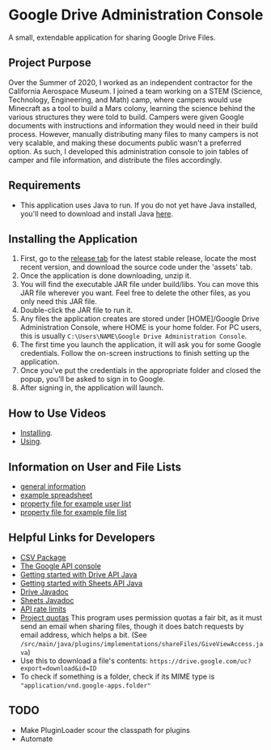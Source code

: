 # Google Drive Administration Console
A small, extendable application for sharing Google Drive Files.

## Project Purpose ##
Over the Summer of 2020, I worked as an independent contractor for the California Aerospace Museum.
I joined a team working on a STEM (Science, Technology, Engineering, and Math) camp, where campers
would use Minecraft as a tool to build a Mars colony, learning the science behind the various structures
they were told to build. Campers were given Google documents with instructions and information they would
need in their build process. However, manually distributing many files to many campers is not very scalable,
and making these documents public wasn't a preferred option. As such, I developed this administration console
to join tables of camper and file information, and distribute the files accordingly.

## Requirements ##
* This application uses Java to run. If you do not yet have Java installed, you'll need to download and install Java [here](https://www.java.com/en/).

## Installing the Application ##
1. First, go to the [release tab](https://github.com/IronHeart7334/GoogleDriveAdminConsole/releases) for the latest stable release, 
locate the most recent version, and download the source code under the 'assets' tab.
2. Once the application is done downloading, unzip it.
3. You will find the executable JAR file under build/libs. You can move this JAR file wherever you want. Feel free to delete the other files, as you only need this JAR file.
4. Double-click the JAR file to run it.
5. Any files the application creates are stored under [HOME]/Google Drive Administration Console, where HOME is your home folder.
For PC users, this is usually `C:\Users\NAME\Google Drive Administration Console`.
6. The first time you launch the application, it will ask you for some Google credentials. Follow the on-screen instructions to finish setting up the application.
7. Once you've put the credentials in the appropriate folder and closed the popup, you'll be asked to sign in to Google.
8. After signing in, the application will launch. 

## How to Use Videos ##
* [Installing](https://www.youtube.com/watch?v=HY3knxqslNU).
* [Using](https://www.youtube.com/watch?v=ziEqV5RvxX4).

## Information on User and File Lists ##
* [general information](https://docs.google.com/document/d/1Tu0B1N7DriaFFotKkvBVVV5snAu_V97IIZ6insNuWH8/edit?usp=sharing)
* [example spreadsheet](https://docs.google.com/spreadsheets/d/1mdyHStF7EvLQCkS1avJ_JaD9t7HvAXGEW8X0Zqr81cI/edit?usp=sharing)
* [property file for example user list](https://drive.google.com/file/d/1CBpe0JTFOinSSxf9cuS0Rzeq0N2NxKBP/view?usp=sharing)
* [property file for example file list](https://drive.google.com/file/d/1wHu9z0RaH5gpPM-E-HIdANhGg1uvRWXp/view?usp=sharing)

## Helpful Links for Developers ##
* [CSV Package](https://commons.apache.org/proper/commons-csv/apidocs/index.html)
* [The Google API console](https://console.developers.google.com/apis/credentials)
* [Getting started with Drive API Java](https://developers.google.com/drive/api/v3/quickstart/java)
* [Getting started with Sheets API Java](https://developers.google.com/sheets/api/quickstart/java)
* [Drive Javadoc](https://developers.google.com/resources/api-libraries/documentation/drive/v3/java/latest/overview-summary.html)
* [Sheets Javadoc](https://developers.google.com/resources/api-libraries/documentation/sheets/v4/java/latest/)
* [API rate limits](https://cloud.google.com/compute/docs/api-rate-limits)
* [Project quotas](https://console.developers.google.com/apis/api/drive.googleapis.com/quotas) This program uses permission quotas a fair bit, as it must send an email when sharing files, though it does batch requests by email address, which helps a bit. (See `/src/main/java/plugins/implementations/shareFiles/GiveViewAccess.java`)
* Use this to download a file's contents: `https://drive.google.com/uc?export=download&id=ID`
* To check if something is a folder, check if its MIME type is `"application/vnd.google-apps.folder"`

## TODO ##
* Make PluginLoader scour the classpath for plugins
* Automate
